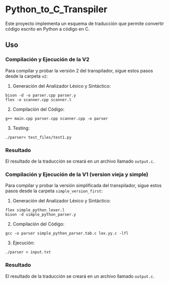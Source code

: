 # Python_to_C_Transpiler
Este proyecto implementa un esquema de traducción que permite convertir código escrito en Python a código en C.

## Uso
### Compilación y Ejecución de la V2
Para compilar y probar la versión 2 del transpilador, sigue estos pasos desde la carpeta  `v2`:

1. Generación del Analizador Léxico y Sintáctico:
```
bison -d -o parser.cpp parser.y
flex -o scanner.cpp scanner.l
```
2. Compilación del Código:
```
g++ main.cpp parser.cpp scanner.cpp -o parser

```
3. Testing:
```
./parser< test_files/test1.py
```
### Resultado
El resultado de la traducción se creará en un archivo llamado `output.c`.

### Compilación y Ejecución de la V1 (version vieja y simple)
Para compilar y probar la versión simplificada del transpilador, sigue estos pasos desde la carpeta  `simple_version_first`:

1. Generación del Analizador Léxico y Sintáctico:
```
flex simple_python_lexer.l
bison -d simple_python_parser.y
```
2. Compilación del Código:
```
gcc -o parser simple_python_parser.tab.c lex.yy.c -lfl
```
3. Ejecución:
```
./parser < input.txt
```
### Resultado
El resultado de la traducción se creará en un archivo llamado `output.c`.
